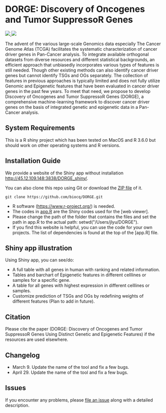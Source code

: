 # DORGE: Discovery of Oncogenes and Tumor SuppressoR Genes

<p>
	<a href="#">
	   <img src="https://travis-ci.org/jakelever/cancermine.svg?branch=master" />
	</a>
	<a href="#">
	   <img src="https://img.shields.io/badge/data-viewer-9e42f4.svg" />
	</a>
</p>

The advent of the various large-scale Genomics data especially The Cancer Genome Atlas (TCGA) facilitates the systematic characterization of cancer driver genes in Pan-Cancer analysis. To integrate available orthogonal datasets from diverse resources and different statistical backgrounds, an efficient approach that unbiasedly incorporates various types of features is still needed. Though other existing methods can also identify cancer driver genes but cannot identify TSGs and OGs separately. The collection of features in previous approaches is typically limited and does not fully utilize Genomic and Epigenetic features that have been evaluated in cancer driver genes in the past few years. To meet that need, we propose to develop Discovery of Oncogenes and Tumor SuppressoR Genes (DORGE), a comprehensive machine-learning framework to discover cancer driver genes on the basis of integrated genetic and epigenetic data in a Pan-Cancer analysis.

## System Requirements

This is a R shiny project which has been tested on MacOS and R 3.6.0 but should work on other operating systems and R versions.

## Installation Guide

We provide a website of the Shiny app without installation http://45.12.109.148:3838/DORGE_shiny/.

You can also clone this repo using Git or download the [ZIP file](https://github.com/biocq/DORGE/archive/master.zip) of it.

```
git clone https://github.com/biocq/DORGE.git
```
* R software (https://www.r-project.org/) is needed.
* The codes in [app.R](https://github.com/biocq/DORGE/blob/master/app.R) are the Shiny codes used for the [web viewer].
* Please change the path of the folder that contains the files and set the path in app.R to the actual path: setwd("/Users/jlyu/DORGE").
* If you find this website is helpful, you can use the code for your own projects. The list of dependencies is found at the top of the [app.R] file.

## Shiny app illustration

Using Shiny app, you can see/do:

* A full table with all genes in human with ranking and related information.
* Tables and barchart of Epigenetic features in different celllines or samples for a specific gene.
* A table for all genes with highest expression in different celllines or samples.
* Customize prediction of TSGs and OGs by redefining weights of different features (Plan to add in future).

## Citation

Please cite the paper (DORGE: Discovery of Oncogenes and Tumor SuppressoR Genes Using Distinct Genetic and Epigenetic Features) if the resources are used elsewhere.

## Changelog

* March 9. Update the name of the tool and fix a few bugs.
* April 29. Update the name of the tool and fix a few bugs.

## Issues

If you encounter any problems, please [file an issue](https://github.com/biocq/DORGE_shiny/issues) along with a detailed description.
